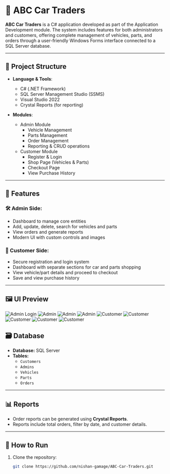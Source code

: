 # 🚗 ABC Car Traders

**ABC Car Traders** is a C# application developed as part of the  Application Development module. The system includes features for both administrators and customers, offering complete management of vehicles, parts, and orders through a user-friendly Windows Forms interface connected to a SQL Server database.

---

## 📁 Project Structure

- **Language & Tools**:  
  - C# (.NET Framework)
  - SQL Server Management Studio (SSMS)
  - Visual Studio 2022
  - Crystal Reports (for reporting)
  
- **Modules**:
  - Admin Module
    - Vehicle Management
    - Parts Management
    - Order Management
    - Reporting & CRUD operations
  - Customer Module
    - Register & Login
    - Shop Page (Vehicles & Parts)
    - Checkout Page
    - View Purchase History

---

## 🧩 Features

### 🛠 Admin Side:
- Dashboard to manage core entities
- Add, update, delete, search for vehicles and parts
- View orders and generate reports
- Modern UI with custom controls and images

### 👤 Customer Side:
- Secure registration and login system
- Dashboard with separate sections for car and parts shopping
- View vehicle/part details and proceed to checkout
- Save and view purchase history

---
## 🖼️ UI Preview


![Admin Login](assets/A1.png)
![Admin](assets/A2.png)
![Admin](assets/A3.png)
![Admin](assets/A4.png)
![Customer](assets/1.png)
![Customer](assets/2.png)
![Customer](assets/3.png)
![Customer](assets/5.png)
![Customer](assets/6.png)


## 🗃 Database

- **Database:** SQL Server
- **Tables:**
  - `Customers`
  - `Admins`
  - `Vehicles`
  - `Parts`
  - `Orders`

---

## 📊 Reports

- Order reports can be generated using **Crystal Reports**.
- Reports include total orders, filter by date, and customer details.

---

## 🧪 How to Run

1. Clone the repository:
   ```bash
   git clone https://github.com/nishan-gamage/ABC-Car-Traders.git
